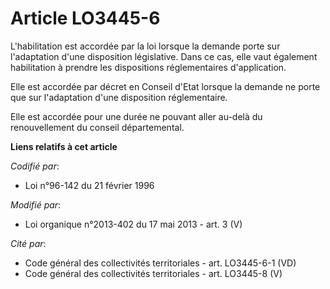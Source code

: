 # Article LO3445-6

L'habilitation est accordée par la loi lorsque la demande porte sur l'adaptation d'une disposition législative. Dans ce cas,
elle vaut également habilitation à prendre les dispositions réglementaires d'application. 

Elle est accordée par décret en Conseil d'Etat lorsque la demande ne porte que sur l'adaptation d'une disposition
réglementaire. 

Elle est accordée pour une durée ne pouvant aller au-delà du renouvellement du conseil départemental.

**Liens relatifs à cet article**

_Codifié par_:

  - Loi n°96-142 du 21 février 1996

_Modifié par_:

  - Loi organique n°2013-402 du 17 mai 2013 - art. 3 (V)

_Cité par_:

  - Code général des collectivités territoriales - art. LO3445-6-1 (VD)
  - Code général des collectivités territoriales - art. LO3445-8 (V)
